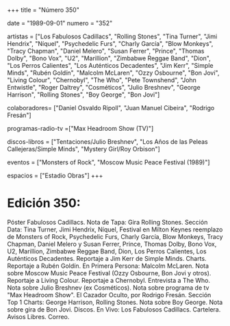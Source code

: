 +++
title = "Número 350"

date = "1989-09-01"
numero = "352"


artistas = ["Los Fabulosos Cadillacs", "Rolling Stones", "Tina Turner", "Jimi Hendrix", "Níquel", "Psychedelic Furs", "Charly García", "Blow Monkeys", "Tracy Chapman", "Daniel Melero", "Susan Ferrer", "Prince", "Thomas Dolby", "Bono Vox", "U2", "Marillion", "Zimbabwe Reggae Band", "Dion", "Los Perros Calientes", "Los Auténticos Decadentes", "Jim Kerr", "Simple Minds", "Rubén Goldín", "Malcolm McLaren", "Ozzy Osbourne", "Bon Jovi", "Living Colour", "Chernobyl", "The Who", "Pete Townshend", "John Entwistle", "Roger Daltrey", "Cosméticos", "Julio Breshnev", "George Harrison", "Rolling Stones", "Boy George", "Bon Jovi"]

colaboradores= ["Daniel Osvaldo Ripoll", "Juan Manuel Cibeira", "Rodrigo Fresán"]

programas-radio-tv =["Max Headroom Show (TV)"]

discos-libros = ["Tentaciones/Julio Breshnev", "Los Años de las Peleas Callejeras/Simple Minds", "Mystery Girl/Roy Orbison"]

eventos = ["Monsters of Rock", "Moscow Music Peace Festival (1989)"]

espacios = ["Estadio Obras"]
+++

# Edición 350: 
Póster Fabulosos Cadillacs. Nota de Tapa: Gira Rolling Stones. Sección Data: Tina Turner, Jimi Hendrix, Níquel, Festival en Milton Keynes reemplazo de Monsters of Rock, Psychedelic Furs, Charly García, Blow Monkeys, Tracy Chapman, Daniel Melero y Susan Ferrer, Prince, Thomas Dolby, Bono Vox, U2, Marillion, Zimbabwe Reggae Band, Dion, Los Perros Calientes, Los Auténticos Decadentes. Reportaje a Jim Kerr de Simple Minds. Charts. Reportaje a Rubén Goldín. En Primera Persona: Malcolm McLaren. Nota sobre Moscow Music Peace Festival (Ozzy Osbourne, Bon Jovi y otros). Reportaje a Living Colour. Reportaje a Chernobyl. Entrevista a The Who. Nota sobre Julio Breshnev (ex Cosméticos). Nota sobre programa de tv "Max Headroom Show". El Cazador Oculto, por Rodrigo Fresán. Sección Top 1 Charts: George Harrison, Rolling Stones. Nota sobre Boy George. Nota sobre gira de Bon Jovi. Discos. En Vivo: Los Fabulosos Cadillacs. Cartelera. Avisos Libres. Correo.